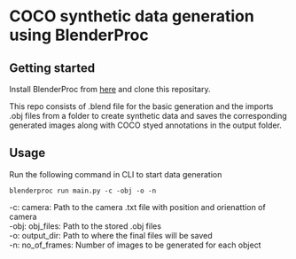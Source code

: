 # COCO synthetic data generation using BlenderProc



## Getting started

Install BlenderProc from [here](https://github.com/DLR-RM/BlenderProc) and clone this repositary.

This repo consists of .blend file for the basic generation and the imports .obj files from a folder to create synthetic data and saves the corresponding generated images along with COCO styed annotations in the output folder.

## Usage

Run the following command in CLI to start data generation 

```
blenderproc run main.py -c -obj -o -n
```

-c: camera: Path to the camera .txt file with position and orienattion of camera\
-obj: obj_files: Path to the stored .obj files\
-o: output_dir: Path to where the final files will be saved\
-n: no_of_frames: Number of images to be generated for each object
